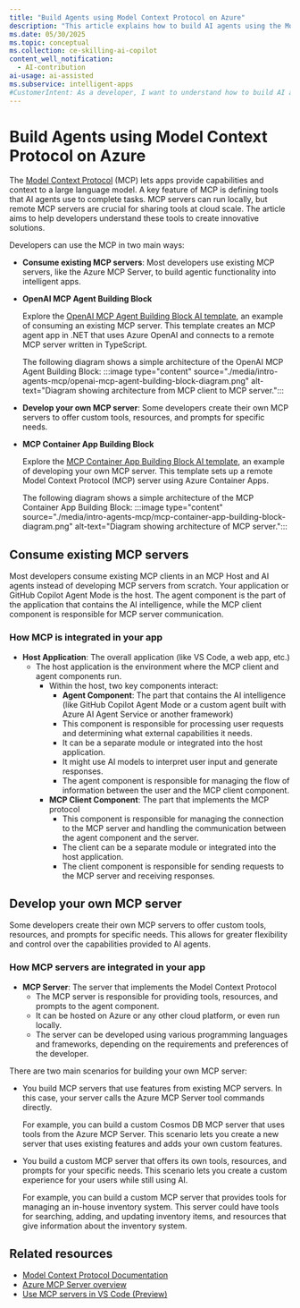 ```yaml
---
title: "Build Agents using Model Context Protocol on Azure"
description: "This article explains how to build AI agents using the Model Context Protocol (MCP) on Azure to create intelligent, scalable applications."
ms.date: 05/30/2025
ms.topic: conceptual
ms.collection: ce-skilling-ai-copilot
content_well_notification: 
  - AI-contribution
ai-usage: ai-assisted
ms.subservice: intelligent-apps
#CustomerIntent: As a developer, I want to understand how to build AI agents using Model Context Protocol so that I can leverage them in modern applications.
---
```

# Build Agents using Model Context Protocol on Azure

The [Model Context Protocol](https://modelcontextprotocol.io/) (MCP) lets apps provide capabilities and context to a large language model. A key feature of MCP is defining tools that AI agents use to complete tasks. MCP servers can run locally, but remote MCP servers are crucial for sharing tools at cloud scale. The article aims to help developers understand these tools to create innovative solutions.

Developers can use the MCP in two main ways:

-	**Consume existing MCP servers**: Most developers use existing MCP servers, like the Azure MCP Server, to build agentic functionality into intelligent apps.

  - **OpenAI MCP Agent Building Block**
  
    Explore the [OpenAI MCP Agent Building Block AI template](https://aka.ms/mcp/openai), an example of consuming an existing MCP server. This template creates an MCP agent app in .NET that uses Azure OpenAI and connects to a remote MCP server written in TypeScript.

    The following diagram shows a simple architecture of the OpenAI MCP Agent Building Block:
    :::image type="content" source="./media/intro-agents-mcp/openai-mcp-agent-building-block-diagram.png" alt-text="Diagram showing architecture from MCP client to MCP server.":::

-	**Develop your own MCP server**: Some developers create their own MCP servers to offer custom tools, resources, and prompts for specific needs.

  - **MCP Container App Building Block**

    Explore the [MCP Container App Building Block AI template](https://aka.ms/mcp/aca), an example of developing your own MCP server. This template sets up a remote Model Context Protocol (MCP) server using Azure Container Apps.

    The following diagram shows a simple architecture of the MCP Container App Building Block:
    :::image type="content" source="./media/intro-agents-mcp/mcp-container-app-building-block-diagram.png" alt-text="Diagram showing architecture of MCP server.":::

## Consume existing MCP servers

Most developers consume existing MCP clients in an MCP Host and AI agents instead of developing MCP servers from scratch. Your application or GitHub Copilot Agent Mode is the host. The agent component is the part of the application that contains the AI intelligence, while the MCP client component is responsible for MCP server communication.

### How MCP is integrated in your app

- **Host Application**: The overall application (like VS Code, a web app, etc.)
  - The host application is the environment where the MCP client and agent components run.
    - Within the host, two key components interact:
      - **Agent Component**: The part that contains the AI intelligence (like GitHub Copilot Agent Mode or a custom agent built with Azure AI Agent Service or another framework)
      - This component is responsible for processing user requests and determining what external capabilities it needs.
      - It can be a separate module or integrated into the host application.
      - It might use AI models to interpret user input and generate responses.
      - The agent component is responsible for managing the flow of information between the user and the MCP client component.
    - **MCP Client Component**: The part that implements the MCP protocol
      - This component is responsible for managing the connection to the MCP server and handling the communication between the agent component and the server.
      - The client can be a separate module or integrated into the host application.
      - The client component is responsible for sending requests to the MCP server and receiving responses.

## Develop your own MCP server

Some developers create their own MCP servers to offer custom tools, resources, and prompts for specific needs. This allows for greater flexibility and control over the capabilities provided to AI agents.

### How MCP servers are integrated in your app

- **MCP Server**: The server that implements the Model Context Protocol
  - The MCP server is responsible for providing tools, resources, and prompts to the agent component.
  - It can be hosted on Azure or any other cloud platform, or even run locally.
  - The server can be developed using various programming languages and frameworks, depending on the requirements and preferences of the developer.

There are two main scenarios for building your own MCP server:

  -	You build MCP servers that use features from existing MCP servers. In this case, your server calls the Azure MCP Server tool commands directly.
  
    For example, you can build a custom Cosmos DB MCP server that uses tools from the Azure MCP Server. This scenario lets you create a new server that uses existing features and adds your own custom features.
  
  - You build a custom MCP server that offers its own tools, resources, and prompts for your specific needs. This scenario lets you create a custom experience for your users while still using AI.
  
    For example, you can build a custom MCP server that provides tools for managing an in-house inventory system. This server could have tools for searching, adding, and updating inventory items, and resources that give information about the inventory system.

## Related resources

- [Model Context Protocol Documentation](https://modelcontextprotocol.io/)
- [Azure MCP Server overview](..\azure-mcp-server\index.md)
- [Use MCP servers in VS Code (Preview)](https://code.visualstudio.com/docs/copilot/chat/mcp-servers)